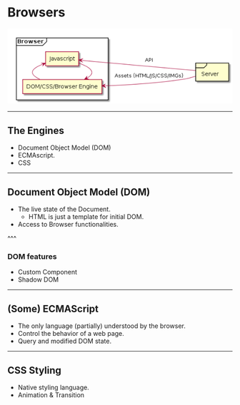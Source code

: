 
# Browsers

![browser-1](images/browsers-level-1.png) <!-- .element: class="stretch" -->

---

## The Engines

* Document Object Model (DOM)
* ECMAscript.
* CSS

---

## Document Object Model (DOM)

* The live state of the Document.
  * HTML is just a template for initial DOM.
* Access to Browser functionalities.

^^^

### DOM features

* Custom Component
* Shadow DOM

---

## (Some) ECMAScript

* The only language (partially) understood by the browser.
* Control the behavior of a web page.
* Query and modified DOM state.

---

## CSS Styling

* Native styling language.
* Animation & Transition
